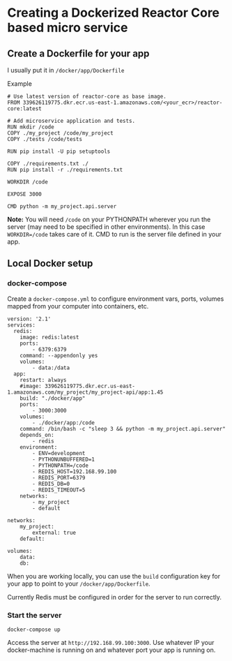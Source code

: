 # Creating a Dockerized Reactor Core based micro service

## Create a Dockerfile for your app
I usually put it in `/docker/app/Dockerfile`

Example
```
# Use latest version of reactor-core as base image.
FROM 339626119775.dkr.ecr.us-east-1.amazonaws.com/<your_ecr>/reactor-core:latest

# Add microservice application and tests.
RUN mkdir /code
COPY ./my_project /code/my_project
COPY ./tests /code/tests

RUN pip install -U pip setuptools

COPY ./requirements.txt ./
RUN pip install -r ./requirements.txt

WORKDIR /code

EXPOSE 3000

CMD python -m my_project.api.server
```

__Note:__ You will need `/code` on your PYTHONPATH wherever you run the server (may need to be specified in other environments). In this case `WORKDIR=/code` takes care of it. CMD to run is the server file defined in your app.

## Local Docker setup
### docker-compose
Create a `docker-compose.yml` to configure environment vars, ports, volumes mapped from your computer into containers, etc.
```
version: '2.1'
services:
  redis:
    image: redis:latest
    ports:
        - 6379:6379
    command: --appendonly yes
    volumes:
        - data:/data
  app:
    restart: always
    #image: 339626119775.dkr.ecr.us-east-1.amazonaws.com/my_project/my_project-api/app:1.45
    build: "./docker/app"
    ports:
        - 3000:3000
    volumes:
        - ./docker/app:/code
    command: /bin/bash -c "sleep 3 && python -m my_project.api.server"
    depends_on:
        - redis
    environment:
        - ENV=development
        - PYTHONUNBUFFERED=1
        - PYTHONPATH=/code
        - REDIS_HOST=192.168.99.100
        - REDIS_PORT=6379
        - REDIS_DB=0
        - REDIS_TIMEOUT=5
    networks:
        - my_project
        - default

networks:
    my_project:
        external: true
    default:

volumes:
    data:
    db:
```

When you are working locally, you can use the `build` configuration key for your app to point to your `/docker/app/Dockerfile`.

Currently Redis must be configured in order for the server to run correctly.

### Start the server
```
docker-compose up
```

Access the server at `http://192.168.99.100:3000`.
Use whatever IP your docker-machine is running on and whatever port your app is running on.



